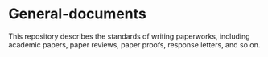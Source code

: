 # General-documents
This repository describes the standards of writing paperworks, including academic papers, paper reviews, paper proofs, response letters, and so on.  
